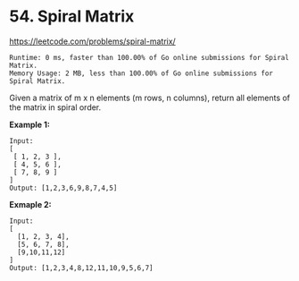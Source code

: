 # 54. Spiral Matrix

https://leetcode.com/problems/spiral-matrix/

```
Runtime: 0 ms, faster than 100.00% of Go online submissions for Spiral Matrix.
Memory Usage: 2 MB, less than 100.00% of Go online submissions for Spiral Matrix.
```

Given a matrix of m x n elements (m rows, n columns), return all elements of the matrix in spiral order.

**Example 1:**
```
Input:
[
 [ 1, 2, 3 ],
 [ 4, 5, 6 ],
 [ 7, 8, 9 ]
]
Output: [1,2,3,6,9,8,7,4,5]
```

**Exmaple 2:**
```
Input:
[
  [1, 2, 3, 4],
  [5, 6, 7, 8],
  [9,10,11,12]
]
Output: [1,2,3,4,8,12,11,10,9,5,6,7]
```